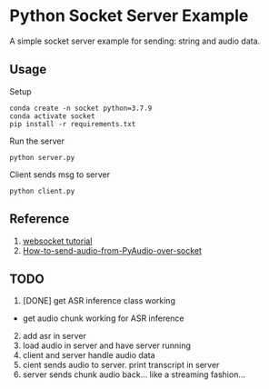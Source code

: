 # Python Socket Server Example

A simple socket server example for sending: string and audio data.

## Usage
Setup
```
conda create -n socket python=3.7.9
conda activate socket
pip install -r requirements.txt
```

Run the server
```
python server.py
```

Client sends msg to server
```
python client.py
```

## Reference
1. [websocket tutorial](https://www.youtube.com/watch?v=3QiPPX-KeSc)
2. [How-to-send-audio-from-PyAudio-over-socket](https://pyshine.com/How-to-send-audio-from-PyAudio-over-socket/)

## TODO
1. [DONE] get ASR inference class working
- get audio chunk working for ASR inference
2. add asr in server
3. load audio in server and have server running
4. client and server handle audio data
5. cient sends audio to server. print transcript in server
6. server sends chunk audio back... like a streaming fashion...
